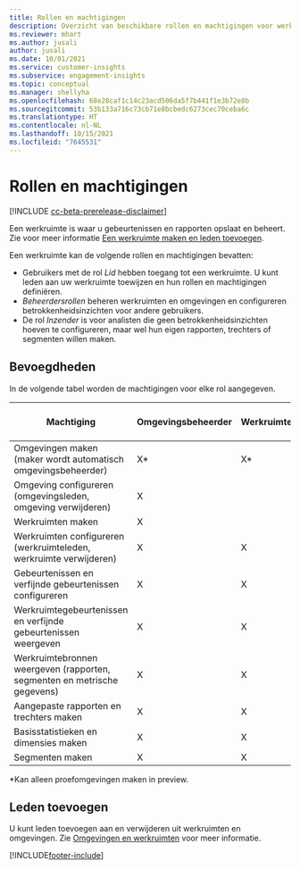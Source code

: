 ```yaml
---
title: Rollen en machtigingen
description: Overzicht van beschikbare rollen en machtigingen voor werkruimteleden.
ms.reviewer: mhart
ms.author: jusali
author: jusali
ms.date: 10/01/2021
ms.service: customer-insights
ms.subservice: engagement-insights
ms.topic: conceptual
ms.manager: shellyha
ms.openlocfilehash: 68e28caf1c14c23acd506da5f7b441f1e3b72e8b
ms.sourcegitcommit: 53b133a716c73cb71e8bcbedc6273cec70ceba6c
ms.translationtype: HT
ms.contentlocale: nl-NL
ms.lasthandoff: 10/15/2021
ms.locfileid: "7645531"
---
```

# <a name="roles-and-permissions"></a>Rollen en machtigingen

[!INCLUDE [cc-beta-prerelease-disclaimer](includes/cc-beta-prerelease-disclaimer.md)]

Een werkruimte is waar u gebeurtenissen en rapporten opslaat en beheert. Zie voor meer informatie [Een werkruimte maken en leden toevoegen](create-workspace.md). 

Een werkruimte kan de volgende rollen en machtigingen bevatten:

- Gebruikers met de rol *Lid* hebben toegang tot een werkruimte. U kunt leden aan uw werkruimte toewijzen en hun rollen en machtigingen definiëren. 
- *Beheerdersrollen* beheren werkruimten en omgevingen en configureren betrokkenheidsinzichten voor andere gebruikers. 
- De rol *Inzender* is voor analisten die geen betrokkenheidsinzichten hoeven te configureren, maar wel hun eigen rapporten, trechters of segmenten willen maken.

## <a name="permissions"></a>Bevoegdheden
  
In de volgende tabel worden de machtigingen voor elke rol aangegeven. 

| Machtiging | Omgevingsbeheerder | Werkruimtebeheerder | Medewerker van omgeving | Medewerker van werkruimte | 
|--|--|--|--|--|
| Omgevingen maken (maker wordt automatisch omgevingsbeheerder) | X* | X* | X* | X* |  
| Omgeving configureren (omgevingsleden, omgeving verwijderen) | X |  |  |  |  
| Werkruimten maken | X |  |  |  |  
| Werkruimten configureren (werkruimteleden, werkruimte verwijderen) | X | X |  |  |  
| Gebeurtenissen en verfijnde gebeurtenissen configureren | X | X | |  |  
| Werkruimtegebeurtenissen en verfijnde gebeurtenissen weergeven | X | X | |  |  
| Werkruimtebronnen weergeven (rapporten, segmenten en metrische gegevens)| X | X | X | X |  
| Aangepaste rapporten en trechters maken | X | X | X | X |  
| Basisstatistieken en dimensies maken| X | X |  |  |  
| Segmenten maken| X | X | X | X |  

*Kan alleen proefomgevingen maken in preview. 

## <a name="add-members"></a>Leden toevoegen

U kunt leden toevoegen aan en verwijderen uit werkruimten en omgevingen. Zie [Omgevingen en werkruimten](manage-environments-workspaces.md) voor meer informatie.


[!INCLUDE[footer-include](../includes/footer-banner.md)]
